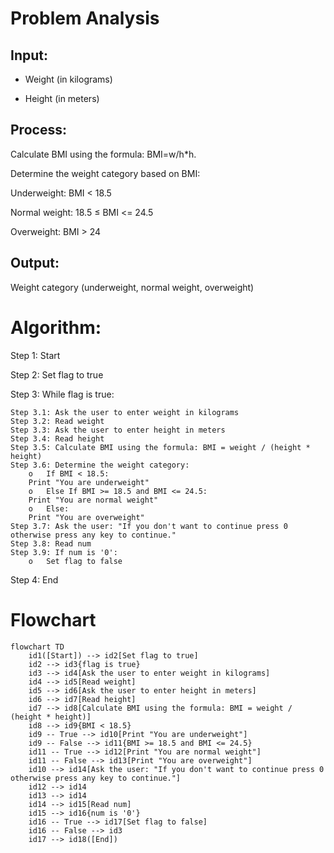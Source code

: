 # Problem Analysis

## Input:

- Weight (in kilograms)

- Height (in meters)

## Process: 

Calculate BMI using the formula: BMI=w/h*h.

Determine the weight category based on BMI:

Underweight: BMI < 18.5

Normal weight: 18.5 ≤ BMI <= 24.5

Overweight: BMI > 24

## Output: 

Weight category (underweight, normal weight, overweight)

# Algorithm:

Step 1: Start

Step 2: Set flag to true

Step 3:  While flag is true:

	Step 3.1: Ask the user to enter weight in kilograms
	Step 3.2: Read weight
	Step 3.3: Ask the user to enter height in meters
	Step 3.4: Read height
	Step 3.5: Calculate BMI using the formula: BMI = weight / (height * height)
	Step 3.6: Determine the weight category:
		o	If BMI < 18.5:
		Print "You are underweight"
		o	Else If BMI >= 18.5 and BMI <= 24.5:
		Print "You are normal weight"
		o	Else:
		Print "You are overweight"
	Step 3.7: Ask the user: "If you don't want to continue press 0 otherwise press any key to continue."
	Step 3.8: Read num
	Step 3.9: If num is '0':
		o	Set flag to false

Step 4: End

# Flowchart

``` mermaid
flowchart TD
    id1([Start]) --> id2[Set flag to true]
    id2 --> id3{flag is true}
    id3 --> id4[Ask the user to enter weight in kilograms]
    id4 --> id5[Read weight]
    id5 --> id6[Ask the user to enter height in meters]
    id6 --> id7[Read height]
    id7 --> id8[Calculate BMI using the formula: BMI = weight / (height * height)]
    id8 --> id9{BMI < 18.5}
    id9 -- True --> id10[Print "You are underweight"]
    id9 -- False --> id11{BMI >= 18.5 and BMI <= 24.5}
    id11 -- True --> id12[Print "You are normal weight"]
    id11 -- False --> id13[Print "You are overweight"]
    id10 --> id14[Ask the user: "If you don't want to continue press 0 otherwise press any key to continue."]
    id12 --> id14
    id13 --> id14
    id14 --> id15[Read num]
    id15 --> id16{num is '0'}
    id16 -- True --> id17[Set flag to false]
    id16 -- False --> id3
    id17 --> id18([End])

